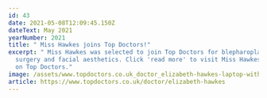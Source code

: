 ```yaml
---
id: 43
date: 2021-05-08T12:09:45.150Z
dateText: May 2021
yearNumber: 2021
title: " Miss Hawkes joins Top Doctors!"
excerpt: " Miss Hawkes was selected to join Top Doctors for blepharoplasty
  surgery and facial aesthetics. Click 'read more' to visit Miss Hawkes' profile
  on Top Doctors."
image: /assets/www.topdoctors.co.uk_doctor_elizabeth-hawkes-laptop-with-hidpi-screen-1-.png
article: https://www.topdoctors.co.uk/doctor/elizabeth-hawkes
---
```


